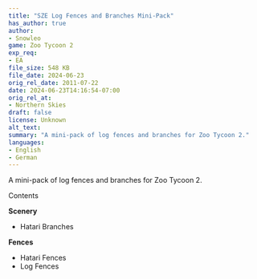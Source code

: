 ```yaml
---
title: "SZE Log Fences and Branches Mini-Pack" 
has_author: true
author: 
- Snowleo
game: Zoo Tycoon 2
exp_req: 
- EA
file_size: 548 KB
file_date: 2024-06-23
orig_rel_date: 2011-07-22
date: 2024-06-23T14:16:54-07:00
orig_rel_at: 
- Northern Skies
draft: false
license: Unknown
alt_text: 
summary: "A mini-pack of log fences and branches for Zoo Tycoon 2."
languages:
- English
- German
---
```


A mini-pack of log fences and branches for Zoo Tycoon 2.


Contents


**Scenery**
- Hatari Branches

**Fences**
- Hatari Fences
- Log Fences